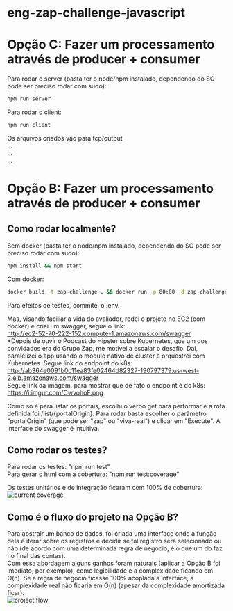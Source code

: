 # eng-zap-challenge-javascript

# Opção C: Fazer um processamento através de producer + consumer
Para rodar o server (basta ter o node/npm instalado, dependendo do SO pode ser preciso rodar com sudo):  
```bash
npm run server
```  
Para rodar o client:  
```bash
npm run client
```  
Os arquivos criados vão para tcp/output  
...  
...  
...  
# Opção B: Fazer um processamento através de producer + consumer
## Como rodar localmente?
Sem docker (basta ter o node/npm instalado, dependendo do SO pode ser preciso rodar com sudo):  
```bash
npm install && npm start
```   
Com docker:  
```bash
docker build -t zap-challenge . && docker run -p 80:80 -d zap-challenge  
```  
Para efeitos de testes, commitei o .env.  

Mas, visando faciliar a vida do avaliador, rodei o projeto no EC2 (com docker) e criei um swagger, segue o link:  
http://ec2-52-70-222-152.compute-1.amazonaws.com/swagger  
*Depois de ouvir o Podcast do Hipster sobre Kubernetes, que um dos convidados era do Grupo Zap, me motivei a escalar o desafio. Daí, paralelizei o app usando o módulo nativo de cluster e orquestrei com Kubernetes. Segue link do endpoint do k8s:  
http://ab364e0091b0c11ea83fe02464d82327-190797379.us-west-2.elb.amazonaws.com/swagger  
Segue link da imagem, para mostrar que de fato o endpoint é do k8s: https://i.imgur.com/CwvohoF.png  

Como só é para listar os portais, escolhi o verbo get para performar e a rota definida foi /list/{portalOrigin}. Para rodar basta escolher o parâmetro "portalOrigin" (que pode ser "zap" ou "viva-real") e clicar em "Execute". A interface do swagger é intuitiva.

## Como rodar os testes?
Para rodar os testes: "npm run test"  
Para gerar o html com a cobertura: "npm run test:coverage"  
  
Os testes unitários e de integração ficaram com 100% de cobertura:  
![current coverage](https://i.ibb.co/dtctWRj/Screenshot-from-2019-12-09-03-40-58.png)

## Como é o fluxo do projeto na Opção B?
Para abstrair um banco de dados, foi criada uma interface onde a função dela é iterar sobre os registros e decidir se tal registro será selecionado ou não (de acordo com uma determinada regra de negócio, é o que um db faz no final das contas).  
Com essa abordagem alguns ganhos foram naturais (aplicar a Opção B foi imediato, por exemplo), como legibilidade e a complexidade ficando em O(n). Se a regra de negócio ficasse 100% acoplada a interface, a complexidade real não ficaria em O(n) (apesar da complexidade amortizada ficar).  
![project flow](https://i.ibb.co/cQMCLvq/Screenshot-from-2019-12-09-03-28-13.png)
